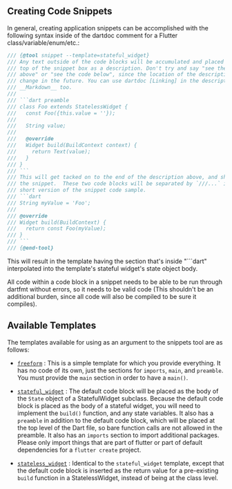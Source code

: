 ## Creating Code Snippets

In general, creating application snippets can be accomplished with the following
syntax inside of the dartdoc comment for a Flutter class/variable/enum/etc.:

```dart
/// {@tool snippet --template=stateful_widget}
/// Any text outside of the code blocks will be accumulated and placed at the
/// top of the snippet box as a description. Don't try and say "see the code
/// above" or "see the code below", since the location of the description may
/// change in the future. You can use dartdoc [Linking] in the description, and
/// __Markdown__ too.
/// 
/// ```dart preamble
/// class Foo extends StatelessWidget {
///   const Foo({this.value = ''});
/// 
///   String value; 
/// 
///   @override
///   Widget build(BuildContext context) {
///     return Text(value);
///   }
/// }
/// ```
/// This will get tacked on to the end of the description above, and shown above
/// the snippet.  These two code blocks will be separated by `///...` in the
/// short version of the snippet code sample.
/// ```dart
/// String myValue = 'Foo';
/// 
/// @override
/// Widget build(BuildContext) {
///   return const Foo(myValue);
/// }
/// ```
/// {@end-tool}
```

This will result in the template having the section that's inside "```dart"
interpolated into the template's stateful widget's state object body.

All code within a code block in a snippet needs to be able to be run through
dartfmt without errors, so it needs to be valid code (This shouldn't be an
additional burden, since all code will also be compiled to be sure it compiles).

## Available Templates

The templates available for using as an argument to the snippets tool are as
follows:

- [`freeform`](freeform.tmpl) :
  This is a simple template for which you provide everything.  It has no code of
  its own, just the sections for `imports`, `main`, and `preamble`. You must
  provide the `main` section in order to have a `main()`.

- [`stateful_widget`](stateful_widget.tmpl) :
  The default code block will be placed as the body of the `State` object of a
  StatefulWidget subclass. Because the default code block is placed as the body
  of a stateful widget, you will need to implement the `build()` function, and any
  state variables. It also has a `preamble` in addition to the default code
  block, which will be placed at the top level of the Dart file, so bare
  function calls are not allowed in the preamble.  It also has an `imports`
  section to import additional packages. Please only import things that are part
  of flutter or part of default dependencies for a `flutter create` project.

- [`stateless_widget`](stateless_widget.tmpl) :
  Identical to the `stateful_widget` template, except that the default code
  block is inserted as the return value for a pre-existing `build` function in a
  StatelessWidget, instead of being at the class level.
